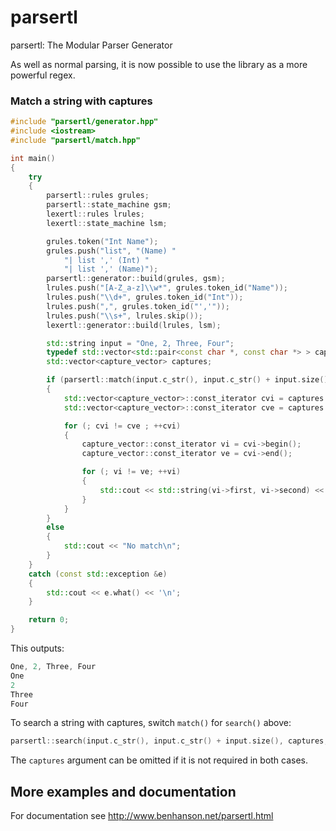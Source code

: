 parsertl
========

parsertl: The Modular Parser Generator

As well as normal parsing, it is now possible to use the library as a more powerful regex.

### Match a string with captures

```cpp
#include "parsertl/generator.hpp"
#include <iostream>
#include "parsertl/match.hpp"

int main()
{
    try
    {
        parsertl::rules grules;
        parsertl::state_machine gsm;
        lexertl::rules lrules;
        lexertl::state_machine lsm;

        grules.token("Int Name");
        grules.push("list", "(Name) "
            "| list ',' (Int) "
            "| list ',' (Name)");
        parsertl::generator::build(grules, gsm);
        lrules.push("[A-Z_a-z]\\w*", grules.token_id("Name"));
        lrules.push("\\d+", grules.token_id("Int"));
        lrules.push(",", grules.token_id("','"));
        lrules.push("\\s+", lrules.skip());
        lexertl::generator::build(lrules, lsm);

        std::string input = "One, 2, Three, Four";
        typedef std::vector<std::pair<const char *, const char *> > capture_vector;
        std::vector<capture_vector> captures;

        if (parsertl::match(input.c_str(), input.c_str() + input.size(), captures, lsm, gsm))
        {
            std::vector<capture_vector>::const_iterator cvi = captures.begin();
            std::vector<capture_vector>::const_iterator cve = captures.end();

            for (; cvi != cve ; ++cvi)
            {
                capture_vector::const_iterator vi = cvi->begin();
                capture_vector::const_iterator ve = cvi->end();

                for (; vi != ve; ++vi)
                {
                    std::cout << std::string(vi->first, vi->second) << '\n';
                }
            }
        }
        else
        {
            std::cout << "No match\n";
        }
    }
    catch (const std::exception &e)
    {
        std::cout << e.what() << '\n';
    }

    return 0;
}
```
This outputs:
```cpp
One, 2, Three, Four
One
2
Three
Four
```

To search a string with captures, switch `match()` for `search()` above:
```cpp
parsertl::search(input.c_str(), input.c_str() + input.size(), captures, lsm, gsm)
```
The `captures` argument can be omitted if it is not required in both cases.

## More examples and documentation

For documentation see http://www.benhanson.net/parsertl.html
